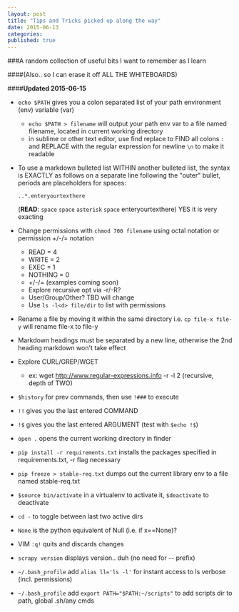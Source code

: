 ```yaml
---
layout: post
title: "Tips and Tricks picked up along the way"
date: 2015-06-13
categories: 
published: true
---
```


###A random collection of useful bits I want to remember as I learn

####(Also.. so I can erase it off ALL THE WHITEBOARDS)

####**Updated 2015-06-15**

* `echo $PATH` gives you a colon separated list of your path environment (env) variable (var)
  * `echo $PATH > filename` will output your path env var to a file named filename, located in current working directory
  * in sublime or other text editor, use find replace to FIND all colons `:` and REPLACE with the regular expression for newline `\n` to make it readable

* To use a markdown bulleted list WITHIN another bulleted list, the syntax is EXACTLY as follows on a separate line following the "outer" bullet, periods are placeholders for spaces:

    `..*.enteryourtexthere` 

    (**READ**: `space` `space` `asterisk` `space` enteryourtexthere) YES it is very exacting
* Change permissions with `chmod 700 filename` using octal notation or permission +/-/= notation
  * READ = 4
  * WRITE = 2
  * EXEC = 1
  * NOTHING = 0
  * +/-/= (examples coming soon)
  * Explore recursive opt via -r/-R?
  * User/Group/Other? TBD will change
  * Use `ls -l<d> file/dir` to list with permissions
* Rename a file by moving it within the same directory i.e. `cp file-x file-y` will rename file-x to file-y
* Markdown headings must be separated by a new line, otherwise the 2nd heading markdown won't take effect
* Explore CURL/GREP/WGET
  * ex: wget http://www.regular-expressions.info -r -l 2 (recursive, depth of TWO)
* `$history` for prev commands, then use `!###` to execute
* `!!` gives you the last entered COMMAND
* `!$` gives you the last entered ARGUMENT (test with `$echo !$`)
* `open .` opens the current working directory in finder
* `pip install -r requirements.txt` installs the packages specified in requirements.txt, -r flag necessary
* `pip freeze > stable-req.txt` dumps out the current library env to a file named stable-req.txt
* `$source bin/activate` in a virtualenv to activate it, `$deactivate` to deactivate
* `cd -` to toggle between last two active dirs
* `None` is the python equivalent of Null (i.e. if x==None)?
* VIM `:q!` quits and discards changes
* `scrapy version` displays version.. duh (no need for -- prefix)
* `~/.bash_profile` add `alias ll='ls -l'` for instant access to ls verbose (incl. permissions)
* `~/.bash_profile` add `export PATH="$PATH:~/scripts"` to add scripts dir to path, global .sh/any cmds